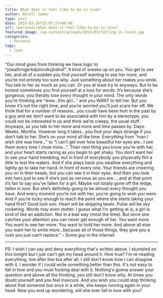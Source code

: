 ```yaml
---
title: What does it feel like to be in love?
author: Dorell James
type: post
date: 2015-03-26T15:07:27+00:00
url: /personal/what-does-it-feel-like-to-be-in-love/
featured_image: /wp-content/uploads/2015/03/falling-in-love3.jpg
categories:
  - Personal
tags:
  - love
---
```


&#8220;Our mind goes from thinking we have logic to “joiealhrngerkdjshnvlkzjhdnsf”. It kind of sneaks up on you. You get to see her, and all of a sudden you find yourself wanting to see her more, and you’re not entirely too sure why. Just something about her makes you smile. You talk to her as much as you can. Or you at least try to anyways. But to be honest sometimes you find yourself at a loss for words. It’s because she’s gorgeous; you literally lose every thought in your mind. The only words you’re thinking are “wow…this girl…” and you WANT to tell her. But you know it’s not the right time, and you’re worried you’ll just scare her off. We think that for a number of reasons…you could have been hurt in the past by a guy and we don’t want to be associated with him by a stereotype, you could not be interested in us and think we’re creepy, the usual stuff. Anyways, as you talk to her more and more and time passes by. Days. Weeks. Months. However long it takes…you find your days strange if you don’t talk to her. She’s on your mind all the time. Everything from “man I wish she was here…” to “I can’t get over how beautiful her eyes are…I see them every time I close mine…”. Then next thing you know you’re with her, and your heart starts racing as you begin to get shaky. You don’t want her to see your hand trembling, but in front of everybody you physically flirt a little to test the waters. And if she plays back you swallow everything and lightly go to take her hand. In front of every one. Your friends are cheering you on in their heads, but you can see it in their eyes. And then you look into hers just to see if she’s just as nervous as you are…..and at that point it’s fair to say you’ve fallen for a girl. Maybe not totally gone off the ledge, fallen in love. But she’s definitely going to be almost every thought you have. And every moment you’re not with her, you’re going to wish you were. And if you’re lucky enough to reach the point where she starts taking your hand first? Good luck son. Heart will be skipping beats. Pulse will be sky rocketing. Words may even stutter. I guess what I’m getting at is, a girl is kind of like an addiction. Not in a bad way (most the time). But once one catches your attention you can never get enough of her. You want more. You want to see her more. You want to hold her more. And above all else you want her to smile more…because all of those things, they give you a rush you just can’t replace.&#8221; &#8211; Some guy in the internet

---

PS: I wish I can say and deny everything that's written above. I stumbled on this tonight but I just can't get my head around it. How true? I'm re-reading everything, line after line but after all, I still don't know how I can disagree with it. I wonder if I could write something better than this. It's not easy to fall in love and you must fucking deal with it. Nothing's gonna answer your question and above all the thinking, you still don't know why. At times you doubt yourself and you feel insecure. And you wish you could stop thinking about that someone but once in a while, she keeps running again in your head. Now you end up wondering, will she ever fall in love with you?
